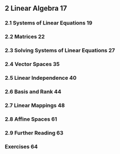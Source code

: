 ## 2 Linear Algebra 17

### 2.1 Systems of Linear Equations 19

### 2.2 Matrices 22

### 2.3 Solving Systems of Linear Equations 27

### 2.4 Vector Spaces 35

### 2.5 Linear Independence 40

### 2.6 Basis and Rank 44

### 2.7 Linear Mappings 48

### 2.8 Affine Spaces 61

### 2.9 Further Reading 63

### Exercises 64